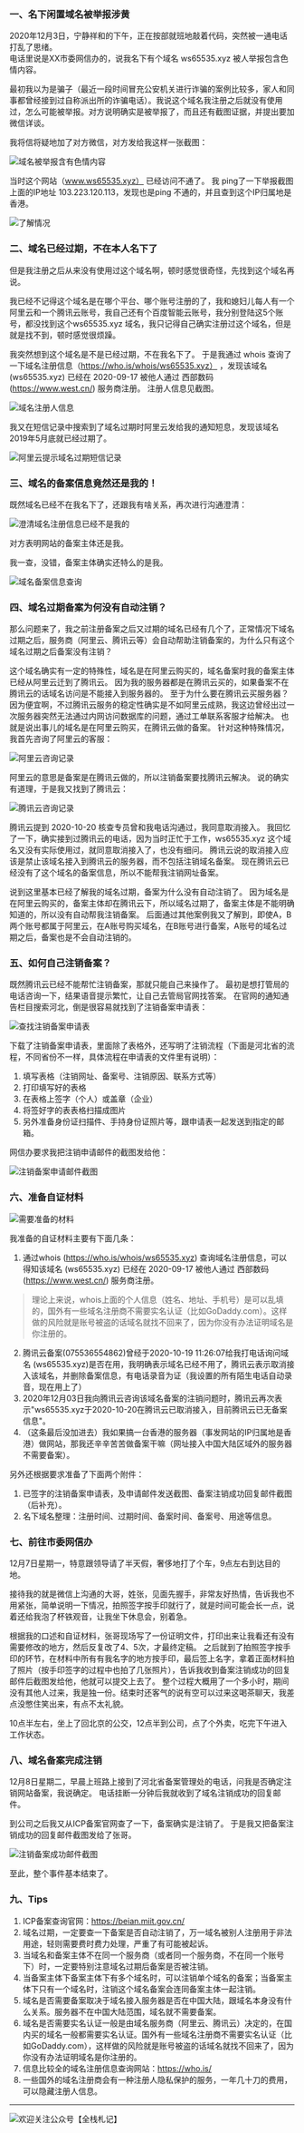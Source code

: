 
### 一、名下闲置域名被举报涉黄

2020年12月3日，宁静祥和的下午，正在按部就班地敲着代码，突然被一通电话打乱了思绪。  
电话里说是XX市委网信办的，说我名下有个域名 ws65535.xyz 被人举报包含色情内容。

最初我以为是骗子（最近一段时间冒充公安机关进行诈骗的案例比较多，家人和同事都曾经接到过自称派出所的诈骗电话）。我说这个域名我注册之后就没有使用过，怎么可能被举报。对方说明确实是被举报了，而且还有截图证据，并提出要加微信详谈。

我将信将疑地加了对方微信，对方发给我这样一张截图：

![域名被举报含有色情内容](https://md.s1031.cn/xsj/2021_1_13_域名被举报含有色情内容.png)

当时这个网站（www.ws65535.xyz） 已经访问不通了。
我 ping了一下举报截图上面的IP地址  103.223.120.113，发现也是ping 不通的，并且查到这个IP归属地是香港。

![了解情况](https://md.s1031.cn/xsj/2021_1_14_了解情况.jpg)


### 二、域名已经过期，不在本人名下了

但是我注册之后从来没有使用过这个域名啊，顿时感觉很奇怪，先找到这个域名再说。

我已经不记得这个域名是在哪个平台、哪个账号注册的了，我和媳妇儿每人有一个阿里云和一个腾讯云账号，我自己还有个百度智能云账号，我分别登陆这5个账号，都没找到这个ws65535.xyz 域名，我只记得自己确实注册过这个域名，但是就是找不到，顿时感觉很烦躁。

我突然想到这个域名是不是已经过期，不在我名下了。
于是我通过 whois 查询了一下域名注册信息（https://who.is/whois/ws65535.xyz） ，发现该域名 (ws65535.xyz) 已经在 2020-09-17 被他人通过 西部数码(https://www.west.cn/) 服务商注册。
注册人信息见截图。

![域名注册人信息](https://md.s1031.cn/xsj/2021_1_14_域名注册信息不是我的.png)

我又在短信记录中搜索到了域名过期时阿里云发给我的通知短息，发现该域名2019年5月底就已经过期了。

![阿里云提示域名过期短信记录](https://md.s1031.cn/xsj/2021_1_16_阿里云提示域名过期短信记录.jpg)


### 三、域名的备案信息竟然还是我的！

既然域名已经不在我名下了，还跟我有啥关系，再次进行沟通澄清：

![澄清域名注册信息已经不是我的](https://md.s1031.cn/xsj/2021_1_14_澄清域名注册信息已经不是我的.jpg)

对方表明网站的备案主体还是我。

我一查，没错，备案主体确实还特么的是我。

![域名备案信息查询](https://md.s1031.cn/xsj/2021_1_13_域名备案信息查询.png)


### 四、域名过期备案为何没有自动注销？

那么问题来了，我之前注册备案之后又过期的域名已经有几个了，正常情况下域名过期之后，服务商（阿里云、腾讯云等）会自动帮助注销备案的，为什么只有这个域名过期之后备案没有注销？

这个域名确实有一定的特殊性，域名是在阿里云购买的，域名备案时我的备案主体已经从阿里云迁到了腾讯云。
因为我的服务器都是在腾讯云买的，如果备案不在腾讯云的话域名访问是不能接入到服务器的。
至于为什么要在腾讯云买服务器？因为便宜啊，不过腾讯云服务的稳定性确实是不如阿里云成熟，我这边曾经出过一次服务器突然无法通过内网访问数据库的问题，通过工单联系客服才给解决。
也就是说出事儿的域名是在阿里云购买，在腾讯云做的备案。
针对这种特殊情况，我首先咨询了阿里云的客服：

![阿里云咨询记录](https://md.s1031.cn/xsj/2021_1_14_阿里云咨询记录.png)

阿里云的意思是备案是在腾讯云做的，所以注销备案要找腾讯云解决。
说的确实有道理，于是我又找到了腾讯云：

![腾讯云咨询记录](https://md.s1031.cn/xsj/2021_1_13_腾讯云咨询记录.png)

腾讯云提到 2020-10-20 核查专员曾和我电话沟通过，我同意取消接入。
我回忆了一下，确实接到过腾讯云的电话，因为当时正忙于工作，ws65535.xyz 这个域名又没有实际使用过，就同意取消接入了，也没有细问。
腾讯云说的取消接入应该是禁止该域名接入到腾讯云的服务器，而不包括注销域名备案。
现在腾讯云已经没有了这个域名的备案信息，所以不能帮我注销网址备案。

说到这里基本已经了解我的域名过期，备案为什么没有自动注销了。
因为域名是在阿里云购买的，备案主体却在腾讯云下，所以域名过期了，备案主体是不能明确知道的，所以没有自动帮我注销备案。
后面通过其他案例我又了解到，即使A，B两个账号都属于阿里云，在A账号购买域名，在B账号进行备案，A账号的域名过期之后，备案也是不会自动注销的。


### 五、如何自己注销备案？

既然腾讯云已经不能帮忙注销备案，那就只能自己来操作了。
最初是想打管局的电话咨询一下，结果语音提示繁忙，让自己去管局官网找答案。
在官网的通知通告栏目搜索河北，倒是很容易就找到了注销备案申请表：

![查找注销备案申请表](https://md.s1031.cn/xsj/2021_1_13_查找注销备案申请表.png)

下载了注销备案申请表，里面除了表格外，还写明了注销流程（下面是河北省的流程，不同省份不一样，具体流程在申请表的文件里有说明）：

1. 填写表格（注销网址、备案号、注销原因、联系方式等）
2. 打印填写好的表格
3. 在表格上签字（个人）或盖章（企业）
4. 将签好字的表表格扫描成图片
5. 另外准备身份证扫描件、手持身份证照片等，跟申请表一起发送到指定的邮箱。

网信办要求我把注销申请邮件的截图发给他：

![注销备案申请邮件截图](https://md.s1031.cn/xsj/2021_1_14_注销备案申请邮件截图.jpg)


### 六、准备自证材料

![需要准备的材料](https://md.s1031.cn/xsj/2021_1_14_需要准备的材料.png)

我准备的自证材料主要有下面几条：

1. 通过whois (https://who.is/whois/ws65535.xyz) 查询域名注册信息，可以得知该域名 (ws65535.xyz) 已经在 2020-09-17 被他人通过 西部数码(https://www.west.cn/) 服务商注册。
> 理论上来说，whois上面的个人信息（姓名、地址、手机号）是可以乱填的，国外有一些域名注册商不需要实名认证（比如GoDaddy.com）。这样做的风险就是账号被盗的话域名就找不回来了，因为你没有办法证明域名是你注册的。

2. 腾讯云备案(075536554862)曾经于2020-10-19 11:26:07给我打电话询问域名 (ws65535.xyz)是否在用，我明确表示域名已经不用了，腾讯云表示取消接入该域名，并删除备案信息，有电话录音为证（我设置的所有陌生电话自动录音，现在用上了）
3. 2020年12月03日我向腾讯云咨询该域名备案的注销问题时，腾讯云再次表示"ws65535.xyz于2020-10-20在腾讯云已取消接入，目前腾讯云已无备案信息"。
4. （这条最后没加进去）我如果搞一台香港的服务器（事发网站的IP归属地是香港）做网站，那我还辛辛苦苦做备案干嘛（网址接入中国大陆区域外的服务器不需要备案）。

另外还根据要求准备了下面两个附件：
1. 已签字的注销备案申请表，及申请邮件发送截图、备案注销成功回复邮件截图（后补充）。
2. 名下域名整理：注册时间、过期时间、备案时间、备案号、用途等信息。


### 七、前往市委网信办

12月7日星期一，特意跟领导请了半天假，奢侈地打了个车，9点左右到达目的地。

接待我的就是微信上沟通的大哥，姓张，见面先握手，非常友好热情，告诉我也不用紧张，简单说明一下情况，拍照签字按手印就行了，就是时间可能会长一点，说着还给我泡了杯铁观音，让我坐下休息会，别着急。

根据我的口述和自证材料，张哥现场写了一份证明文件，打印出来让我看还有没有需要修改的地方，然后反复改了4、5次，才最终定稿。
之后就到了拍照签字按手印的环节，在材料中所有有我名字的地方按手印，最后签上名字，拿着正面材料拍了照片（按手印签字的过程中也拍了几张照片），告诉我收到备案注销成功的回复邮件后截图发给他，他就可以提交上去了。
整个过程大概用了一个多小时，期间没有其他人过来，我是独一份。结束时还客气的说有空可以过来这喝茶聊天，我差点没憋住笑出来，有点不太礼貌。

10点半左右，坐上了回北京的公交，12点半到公司，点了个外卖，吃完下午进入工作状态。


### 八、域名备案完成注销

12月8日星期二，早晨上班路上接到了河北省备案管理处的电话，问我是否确定注销网站备案，我说确定。
电话挂断一分钟后我就收到了域名注销成功的回复邮件。

到公司之后我又从ICP备案官网查了一下，备案确实是注销了。
于是我又把备案注销成功的回复邮件截图发给了张哥。

![注销备案成功邮件截图](https://md.s1031.cn/xsj/2021_1_14_注销备案成功邮件截图.jpg)

至此，整个事件基本结束了。


### 九、Tips

1. ICP备案查询官网：https://beian.miit.gov.cn/
2. 域名过期，一定要查一下备案是否自动注销了，万一域名被别人注册用于非法用途，轻则需要费时费力处理，严重了有可能被起诉。
3. 当域名和备案主体不在同一个服务商（或者同一个服务商，不在同一个账号下）时，一定要特别注意域名过期后备案​是否被注销。​
4. 当备案主体下备案主体下有多个域名时，可以注销单个域名的备案；当备案主体下只有一个域名时，注销这个域名备案会连同备案主体一起注销。
5. 域名是否需要备案取决于域名接入服务器是否在中国大陆，跟域名本身没有什么关系。服务器不在中国大陆范围，域名就不需要备案。
6. 域名是否需要实名认证一般是由域名服务商（阿里云、腾讯云）决定的，在国内买的域名一般都需要实名认证。国外有一些域名注册商不需要实名认证（比如GoDaddy.com），这样做的风险就是账号被盗的话域名就找不回来了，因为你没有办法证明域名是你注册的。
7. 信息比较全的域名注册信息查询网站：https://who.is/
8. 一些国外的域名注册商会有一种注册人隐私保护的服务，一年几十刀的费用，可以隐藏注册人信息。


---


![欢迎关注公众号【全栈札记】](https://md.s1031.cn/xsj/2021_1_4_扫码_搜索联合传播样式-白色版.png)